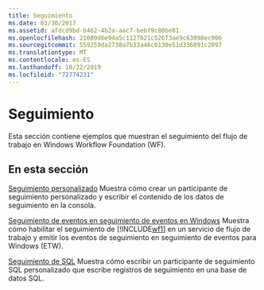 ```yaml
---
title: Seguimiento
ms.date: 03/30/2017
ms.assetid: afdcd9bd-b462-4b2a-aac7-bebf9c80be81
ms.openlocfilehash: 21089d6e94a5c1127b21c526f3ae9c63098ec906
ms.sourcegitcommit: 559259da2738a7b33a46c0130e51d336091c2097
ms.translationtype: MT
ms.contentlocale: es-ES
ms.lasthandoff: 10/22/2019
ms.locfileid: "72774231"
---
```

# <a name="tracking"></a>Seguimiento
Esta sección contiene ejemplos que muestran el seguimiento del flujo de trabajo en Windows Workflow Foundation (WF).

## <a name="in-this-section"></a>En esta sección
 [Seguimiento personalizado](custom-tracking.md) Muestra cómo crear un participante de seguimiento personalizado y escribir el contenido de los datos de seguimiento en la consola.

 [Seguimiento de eventos en seguimiento de eventos en Windows](tracking-events-into-event-tracing-in-windows.md) Muestra cómo habilitar el seguimiento de [!INCLUDE[wf1](../../../../includes/wf1-md.md)] en un servicio de flujo de trabajo y emitir los eventos de seguimiento en seguimiento de eventos para Windows (ETW).

 [Seguimiento de SQL](sql-tracking.md) Muestra cómo escribir un participante de seguimiento SQL personalizado que escribe registros de seguimiento en una base de datos SQL.
